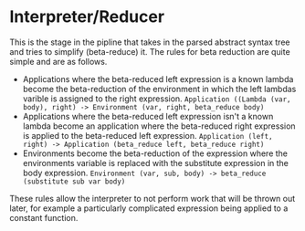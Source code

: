 # Interpreter/Reducer
This is the stage in the pipline that takes in the parsed abstract syntax tree
and tries to simplify (beta-reduce) it.
The rules for beta reduction are quite simple and are as follows.

+ Applications where the beta-reduced left expression is a known lambda become
the beta-reduction of the environment in which the left lambdas varible is
assigned to the right expression.
`Application ((Lambda (var, body), right) -> Environment (var, right, beta_reduce body)`
+ Applications where the beta-reduced left expression isn't a known lambda
become an application where the beta-reduced right expression is applied to the
beta-reduced left expression.
`Application (left, right) -> Application (beta_reduce left, beta_reduce right)`
+ Environments become the beta-reduction of the expression where the
environments variable is replaced with the substitute expression in the body
expression.
`Environment (var, sub, body) -> beta_reduce (substitute sub var body)`

These rules allow the interpreter to not perform work that will be thrown out
later, for example a particularly complicated expression being applied to a
constant function.
